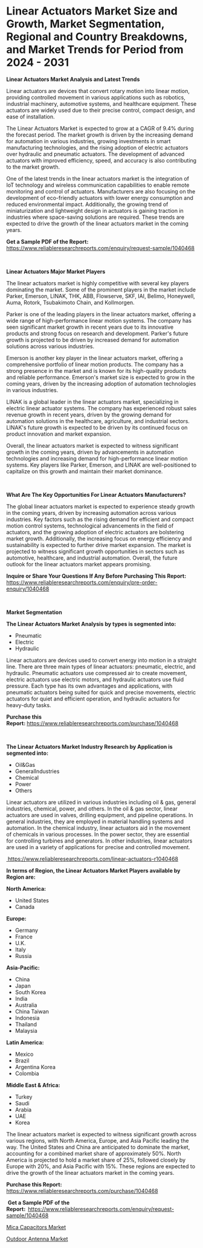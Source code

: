 <p><h1>Linear Actuators Market Size and Growth, Market Segmentation, Regional and Country Breakdowns, and Market Trends for Period from 2024 -  2031</h1></p><p><strong>Linear Actuators Market Analysis and Latest Trends</strong></p>
<p><p>Linear actuators are devices that convert rotary motion into linear motion, providing controlled movement in various applications such as robotics, industrial machinery, automotive systems, and healthcare equipment. These actuators are widely used due to their precise control, compact design, and ease of installation.</p><p>The Linear Actuators Market is expected to grow at a CAGR of 9.4% during the forecast period. The market growth is driven by the increasing demand for automation in various industries, growing investments in smart manufacturing technologies, and the rising adoption of electric actuators over hydraulic and pneumatic actuators. The development of advanced actuators with improved efficiency, speed, and accuracy is also contributing to the market growth.</p><p>One of the latest trends in the linear actuators market is the integration of IoT technology and wireless communication capabilities to enable remote monitoring and control of actuators. Manufacturers are also focusing on the development of eco-friendly actuators with lower energy consumption and reduced environmental impact. Additionally, the growing trend of miniaturization and lightweight design in actuators is gaining traction in industries where space-saving solutions are required. These trends are expected to drive the growth of the linear actuators market in the coming years.</p></p>
<p><strong>Get a Sample PDF of the Report:&nbsp;</strong> <a href="https://www.reliableresearchreports.com/enquiry/request-sample/1040468">https://www.reliableresearchreports.com/enquiry/request-sample/1040468</a></p>
<p>&nbsp;</p>
<p><strong>Linear Actuators Major Market Players</strong></p>
<p><p>The linear actuators market is highly competitive with several key players dominating the market. Some of the prominent players in the market include Parker, Emerson, LINAK, THK, ABB, Flowserve, SKF, IAI, Belimo, Honeywell, Auma, Rotork, Tsubakimoto Chain, and Kollmorgen.</p><p>Parker is one of the leading players in the linear actuators market, offering a wide range of high-performance linear motion systems. The company has seen significant market growth in recent years due to its innovative products and strong focus on research and development. Parker's future growth is projected to be driven by increased demand for automation solutions across various industries.</p><p>Emerson is another key player in the linear actuators market, offering a comprehensive portfolio of linear motion products. The company has a strong presence in the market and is known for its high-quality products and reliable performance. Emerson's market size is expected to grow in the coming years, driven by the increasing adoption of automation technologies in various industries.</p><p>LINAK is a global leader in the linear actuators market, specializing in electric linear actuator systems. The company has experienced robust sales revenue growth in recent years, driven by the growing demand for automation solutions in the healthcare, agriculture, and industrial sectors. LINAK's future growth is expected to be driven by its continued focus on product innovation and market expansion.</p><p>Overall, the linear actuators market is expected to witness significant growth in the coming years, driven by advancements in automation technologies and increasing demand for high-performance linear motion systems. Key players like Parker, Emerson, and LINAK are well-positioned to capitalize on this growth and maintain their market dominance.</p></p>
<p>&nbsp;</p>
<p><strong>What Are The Key Opportunities For Linear Actuators Manufacturers?</strong></p>
<p><p>The global linear actuators market is expected to experience steady growth in the coming years, driven by increasing automation across various industries. Key factors such as the rising demand for efficient and compact motion control systems, technological advancements in the field of actuators, and the growing adoption of electric actuators are bolstering market growth. Additionally, the increasing focus on energy efficiency and sustainability is expected to further drive market expansion. The market is projected to witness significant growth opportunities in sectors such as automotive, healthcare, and industrial automation. Overall, the future outlook for the linear actuators market appears promising.</p></p>
<p><strong>Inquire or Share Your Questions If Any Before Purchasing This Report:</strong> <a href="https://www.reliableresearchreports.com/enquiry/pre-order-enquiry/1040468">https://www.reliableresearchreports.com/enquiry/pre-order-enquiry/1040468</a></p>
<p>&nbsp;</p>
<p><strong>Market Segmentation</strong></p>
<p><strong>The Linear Actuators Market Analysis by types is segmented into:</strong></p>
<p><ul><li>Pneumatic</li><li>Electric</li><li>Hydraulic</li></ul></p>
<p><p>Linear actuators are devices used to convert energy into motion in a straight line. There are three main types of linear actuators: pneumatic, electric, and hydraulic. Pneumatic actuators use compressed air to create movement, electric actuators use electric motors, and hydraulic actuators use fluid pressure. Each type has its own advantages and applications, with pneumatic actuators being suited for quick and precise movements, electric actuators for quiet and efficient operation, and hydraulic actuators for heavy-duty tasks.</p></p>
<p><strong>Purchase this Report:&nbsp;</strong><a href="https://www.reliableresearchreports.com/purchase/1040468">https://www.reliableresearchreports.com/purchase/1040468</a></p>
<p>&nbsp;</p>
<p><strong>The Linear Actuators Market Industry Research by Application is segmented into:</strong></p>
<p><ul><li>Oil&Gas</li><li>GeneralIndustries</li><li>Chemical</li><li>Power</li><li>Others</li></ul></p>
<p><p>Linear actuators are utilized in various industries including oil & gas, general industries, chemical, power, and others. In the oil & gas sector, linear actuators are used in valves, drilling equipment, and pipeline operations. In general industries, they are employed in material handling systems and automation. In the chemical industry, linear actuators aid in the movement of chemicals in various processes. In the power sector, they are essential for controlling turbines and generators. In other industries, linear actuators are used in a variety of applications for precise and controlled movement.</p></p>
<p><a href="https://www.reliableresearchreports.com/linear-actuators-r1040468">&nbsp;https://www.reliableresearchreports.com/linear-actuators-r1040468</a></p>
<p><strong>In terms of Region, the Linear Actuators Market Players available by Region are:</strong></p>
<p>
    <p> <strong> North America: </strong>
        <ul>
            <li>United States</li>
            <li>Canada</li>
        </ul>
        </p> 
    <p> <strong> Europe: </strong>
        <ul>
            <li>Germany</li>
            <li>France</li>
            <li>U.K.</li>
            <li>Italy</li>
            <li>Russia</li>
        </ul>
        </p> 
    <p> <strong> Asia-Pacific: </strong>
        <ul>
            <li>China</li>
            <li>Japan</li>
            <li>South Korea</li>
            <li>India</li>
            <li>Australia</li>
            <li>China Taiwan</li>
            <li>Indonesia</li>
            <li>Thailand</li>
            <li>Malaysia</li>
        </ul>
        </p> 
    <p> <strong> Latin America: </strong>
        <ul>
            <li>Mexico</li>
            <li>Brazil</li>
            <li>Argentina Korea</li>
            <li>Colombia</li>
        </ul>
        </p> 
    <p> <strong> Middle East & Africa: </strong>
        <ul>
            <li>Turkey</li>
            <li>Saudi</li>
            <li>Arabia</li>
            <li>UAE</li>
            <li>Korea</li>
        </ul>
    </p>
    </p>
<p><p>The linear actuators market is expected to witness significant growth across various regions, with North America, Europe, and Asia Pacific leading the way. The United States and China are anticipated to dominate the market, accounting for a combined market share of approximately 50%. North America is projected to hold a market share of 25%, followed closely by Europe with 20%, and Asia Pacific with 15%. These regions are expected to drive the growth of the linear actuators market in the coming years.</p></p>
<p><strong>Purchase this Report: </strong><a href="https://www.reliableresearchreports.com/purchase/1040468">https://www.reliableresearchreports.com/purchase/1040468</a></p>
<p>&nbsp;<strong>Get a Sample PDF of the Report:&nbsp;&nbsp;</strong><a href="https://www.reliableresearchreports.com/enquiry/request-sample/1040468">https://www.reliableresearchreports.com/enquiry/request-sample/1040468</a></p>
<p><strong></strong></p>
<p><p><a href="https://github.com/marthawweekle/Market-Research-Report-List-2/blob/main/mica-capacitors-market.md">Mica Capacitors Market</a></p><p><a href="https://github.com/HenrietteMills1/Market-Research-Report-List-2/blob/main/outdoor-antenna-market.md">Outdoor Antenna Market</a></p></p>